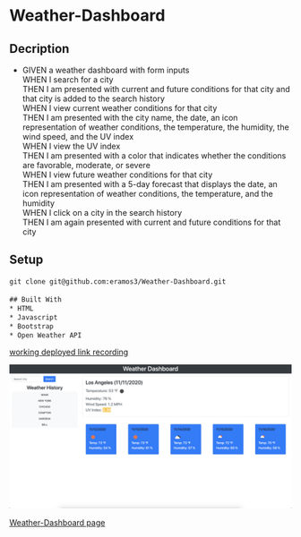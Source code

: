# Weather-Dashboard

## Decription

* GIVEN a weather dashboard with form inputs<br>
WHEN I search for a city<br>
THEN I am presented with current and future conditions for that city and that city is added to the search history<br>
WHEN I view current weather conditions for that city<br>
THEN I am presented with the city name, the date, an icon representation of weather conditions, the temperature, the humidity, the wind speed, and the UV index<br>
WHEN I view the UV index<br>
THEN I am presented with a color that indicates whether the conditions are favorable, moderate, or severe<br>
WHEN I view future weather conditions for that city<br>
THEN I am presented with a 5-day forecast that displays the date, an icon representation of weather conditions, the temperature, and the humidity<br>
WHEN I click on a city in the search history<br>
THEN I am again presented with current and future conditions for that city<br>
## Setup
```
git clone git@github.com:eramos3/Weather-Dashboard.git

## Built With
* HTML
* Javascript
* Bootstrap
* Open Weather API
```
[working deployed link recording](https://drive.google.com/file/d/1YGKn_moUuIFWGJ9B6L-Gdh3I-urqNRzm/view)

![Weather-Dashboard Screenshot](./assets/images/dashboard.png)

[Weather-Dashboard page](https://eramos3.github.io/Weather-Dashboard/)